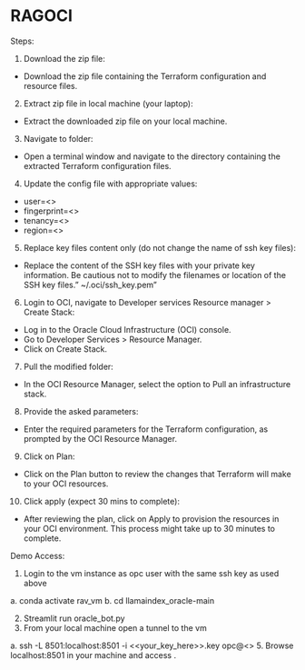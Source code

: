 # RAGOCI



Steps:
1.	Download the zip file:
-	Download the zip file containing the Terraform configuration and resource files.
2.	Extract zip file in local machine (your laptop):
-	Extract the downloaded zip file on your local machine.
3.	Navigate to folder:
-	Open a terminal window and navigate to the directory containing the extracted Terraform configuration files.
4.	Update the config file with appropriate values:
-	user=<<user ocid>>
-	fingerprint=<<User fingerprint>>
-	tenancy=<<user tenancy>>
-	region=<<user region>>
5.	Replace key files content only (do not change the name of ssh key files):
-	Replace the content of the SSH key files with your private key information. Be cautious not to modify the filenames or location of the SSH key files.” ~/.oci/ssh_key.pem”
6.	Login to OCI, navigate to Developer services Resource manager > Create Stack:
-	Log in to the Oracle Cloud Infrastructure (OCI) console.
-	Go to Developer Services > Resource Manager.
-	Click on Create Stack.
7.	Pull the modified folder:
-	In the OCI Resource Manager, select the option to Pull an infrastructure stack.
8.	Provide the asked parameters:
-	Enter the required parameters for the Terraform configuration, as prompted by the OCI Resource Manager.
9.	Click on Plan:
-	Click on the Plan button to review the changes that Terraform will make to your OCI resources.
10.	Click apply (expect 30 mins to complete):
-	After reviewing the plan, click on Apply to provision the resources in your OCI environment. This process might take up to 30 minutes to complete.


Demo Access:
1.	Login to the vm instance as opc user with the same ssh key as used above

a.	conda activate rav_vm
b.	cd llamaindex_oracle-main

2.	Streamlit run oracle_bot.py 
3.	From your local machine open a tunnel to the vm
   
a.	ssh -L 8501:localhost:8501 -i <<your_key_here>>.key opc@<<ip of the vm>>
5.	 Browse localhost:8501 in your machine and access . 



